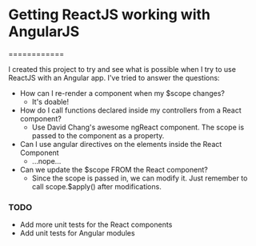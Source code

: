# Getting ReactJS working with AngularJS
============

I created this project to try and see what is possible when I try to use ReactJS with an Angular app.  I've tried to answer the questions:
* How can I re-render a component when my $scope changes?
	* It's doable!
* How do I call functions declared inside my controllers from a React component?
	* Use David Chang's awesome ngReact component.  The scope is passed to the component as a property.
* Can I use angular directives on the elements inside the React Component
	* ...nope...
* Can we update the $scope FROM the React component?
	* Since the scope is passed in, we can modify it.  Just remember to call scope.$apply() after modifications.

### TODO
* Add more unit tests for the React components
* Add unit tests for Angular modules 